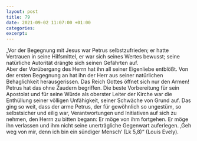 ```yaml
---
layout: post
title: 79
date: 2021-09-02 11:07:00 +01:00
categories: 
excerpt: 
---
```


„Vor der Begegnung mit Jesus war Petrus selbstzufrieden; er hatte Vertrauen in seine Hilfsmittel, er war sich seines Wertes bewusst; seine natürliche Autorität drängte sich seinen Gefährten auf.\
Aber der Vorübergang des Herrn hat ihn all seiner Eigenliebe entblößt. Von der ersten Begegnung an hat ihn der Herr aus seiner natürlichen Behaglichkeit herausgerissen. Das Reich Gottes öffnet sich nur den Armen! Petrus hat das ohne Zaudern begriffen. Die beste Vorbereitung für sein Apostolat und für seine Würde als oberster Leiter der Kirche war die Enthüllung seiner völligen Unfähigkeit, seiner Schwäche von Grund auf. Das ging so weit, dass der arme Petrus, der für gewöhnlich so ungestüm, so selbstsicher und eilig war, Verantwortungen und Initiativen auf sich zu nehmen, den Herrn zu bitten begann: Er möge von ihm fortgehen. Er möge ihn verlassen und ihm nicht seine unerträgliche Gegenwart auferlegen. ‚Geh weg von mir, denn ich bin ein sündiger Mensch‘ (Lk 5,8)“ (Louis Evely).
